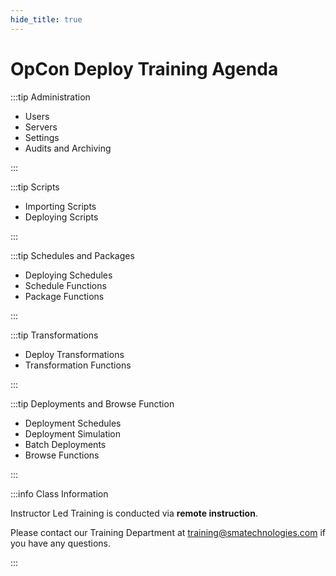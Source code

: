 ```yaml
---
hide_title: true
---
```


# OpCon Deploy Training Agenda

:::tip Administration

* Users
* Servers
* Settings
* Audits and Archiving

::: 

:::tip Scripts

* Importing Scripts
* Deploying Scripts

:::

:::tip Schedules and Packages

* Deploying Schedules
* Schedule Functions
* Package Functions

:::

:::tip Transformations

* Deploy Transformations
* Transformation Functions

:::

:::tip Deployments and  Browse Function

* Deployment Schedules
* Deployment Simulation
* Batch Deployments
* Browse Functions

:::

:::info Class Information

Instructor Led Training is conducted via **remote instruction**.

Please contact our Training Department at [training@smatechnologies.com](mailto:training@smatechnologies.com) if you have any questions.

:::